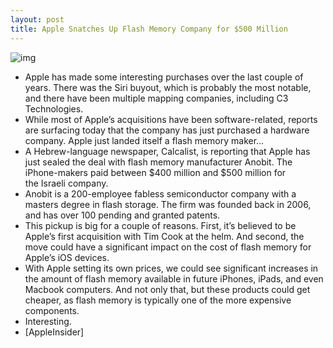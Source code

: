 ```yaml
---
layout: post
title: Apple Snatches Up Flash Memory Company for $500 Million
---
```

![img](http://media.idownloadblog.com/wp-content/uploads/2011/12/apple-iphone-4-inside.jpg)
* Apple has made some interesting purchases over the last couple of years. There was the Siri buyout, which is probably the most notable, and there have been multiple mapping companies, including C3 Technologies.
* While most of Apple’s acquisitions have been software-related, reports are surfacing today that the company has just purchased a hardware company. Apple just landed itself a flash memory maker…
* A Hebrew-language newspaper, Calcalist, is reporting that Apple has just sealed the deal with flash memory manufacturer Anobit. The iPhone-makers paid between $400 million and $500 million for the Israeli company.
* Anobit is a 200-employee fabless semiconductor company with a masters degree in flash storage. The firm was founded back in 2006, and has over 100 pending and granted patents.
* This pickup is big for a couple of reasons. First, it’s believed to be Apple’s first acquisition with Tim Cook at the helm. And second, the move could have a significant impact on the cost of flash memory for Apple’s iOS devices.
* With Apple setting its own prices, we could see significant increases in the amount of flash memory available in future iPhones, iPads, and even Macbook computers. And not only that, but these products could get cheaper, as flash memory is typically one of the more expensive components.
* Interesting.
* [AppleInsider]

